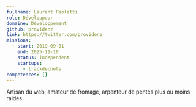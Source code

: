 ```yaml
---
fullname: Laurent Paoletti
role: Développeur
domaine: Développement
github: providenz
link: https://twitter.com/providenz
missions:
  - start: 2019-09-01
    end: 2025-11-10
    status: independent
    startups:
      - trackdechets
competences: []
---
```

Artisan du web, amateur de fromage, arpenteur de pentes plus ou moins raides.